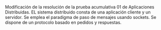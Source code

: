 Modificación de la resolución de la prueba acumulativa 01 de Aplicaciones Distribuidas.
EL sistema distribuido consta de una aplicación cliente y un servidor. Se emplea el paradigma de paso de mensajes usando sockets.
Se dispone de un protocolo basado en pedidos y respuestas.
